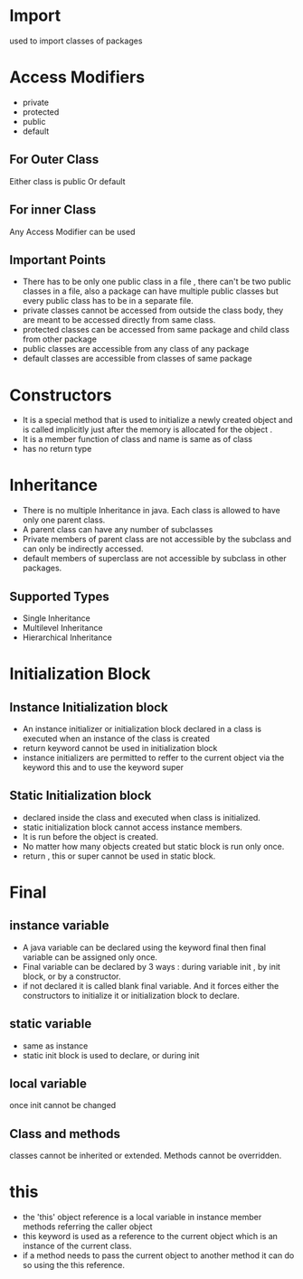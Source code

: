 # Import 
used to import classes of packages
# Access Modifiers
- private
- protected 
- public
- default

## For Outer Class 
Either class is public Or default
## For inner Class
Any Access Modifier can be used

## Important Points
- There has to be only one public class in a file , there can't be two public classes in a file, also a package can have multiple public classes but every public class has to be in a separate file.
- private classes cannot be accessed from outside the class body, they are meant to be accessed directly from same class.
- protected classes can be accessed from same package and child class from other package
- public classes are accessible from any class of any package
- default classes are accessible from classes of same package

# Constructors
- It is a special method that is used to initialize a newly created object and is called implicitly just after the memory is allocated for the object .
- It is a member function of class and name is same as of class
- has no return type
  
# Inheritance
- There is no multiple Inheritance in java. Each class is allowed to have only one parent class.
- A parent class can have any number of subclasses
- Private members of parent class are not accessible by the subclass and can only be indirectly accessed.
- default members of superclass are not accessible by subclass in other packages.
## Supported Types
- Single Inheritance
- Multilevel Inheritance
- Hierarchical Inheritance

# Initialization Block
## Instance Initialization block
- An instance initializer or initialization block declared in a class is executed when an instance of the class is created
- return keyword cannot be used in initialization block
- instance initializers are permitted to reffer to the current object via the keyword this and to use the keyword super

## Static Initialization block
- declared inside the class and executed when class is initialized.
- static initialization block cannot access instance members.
- It is run before the object is created.
- No matter how many objects created but static block is run only once.
- return , this or super cannot be used in static block.
  
# Final
## instance variable
- A java variable can be declared using the keyword final then final variable can be assigned only once. 
- Final variable can be declared by 3 ways : during variable init , by init block, or by a constructor.
- if not declared it is called blank final variable. And it forces either the constructors to initialize it or initialization block to declare.
## static variable
- same as instance
- static init block is used to declare, or during init
## local variable
once init cannot be changed
## Class and methods
classes cannot be inherited or extended.
Methods cannot be overridden.

# this
- the 'this' object reference is a local variable in instance member methods referring the caller object
- this keyword is used as a reference to the current object which is an instance of the current class.
- if a method needs to pass the current object to another method it can do so using the this reference.

